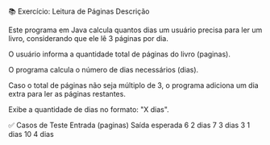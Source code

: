📚 Exercício: Leitura de Páginas
Descrição

Este programa em Java calcula quantos dias um usuário precisa para ler um livro, considerando que ele lê 3 páginas por dia.

O usuário informa a quantidade total de páginas do livro (paginas).

O programa calcula o número de dias necessários (dias).

Caso o total de páginas não seja múltiplo de 3, o programa adiciona um dia extra para ler as páginas restantes.

Exibe a quantidade de dias no formato: "X dias".

✅ Casos de Teste
Entrada (paginas)	Saída esperada
6	2 dias
7	3 dias
3	1 dias
10	4 dias